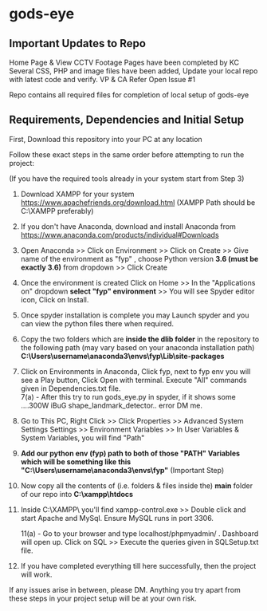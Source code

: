 # gods-eye


## Important Updates to Repo 

Home Page & View CCTV Footage Pages have been completed by KC 
Several CSS, PHP and image files have been added, Update your local repo with latest code and verify.
VP & CA Refer Open Issue #1

Repo contains all required files for completion of local setup of gods-eye

## Requirements, Dependencies and Initial Setup

First, Download this repository into your PC at any location


Follow these exact steps in the same order before attempting to run the project:

(If you have the required tools already in your system start from Step 3)

1. Download XAMPP for your system https://www.apachefriends.org/download.html    (XAMPP Path should be C:\XAMPP preferably)

2. If you don't have Anaconda, download and install Anaconda from https://www.anaconda.com/products/individual#Downloads 

3. Open Anaconda >> Click on Environment >> Click on Create >> Give name of the environment as "fyp" , choose Python version **3.6 (must be exactly 3.6)** from dropdown >> Click Create

4. Once the environment is created Click on Home >> In the "Applications on" dropdown **select "fyp" environment** >> You will see Spyder editor icon, Click on Install.

5. Once spyder installation is complete you may Launch spyder and you can view the python files there when required.

6. Copy the two folders which are **inside the dlib folder** in the repository to the following path (may vary based on your anaconda installation path)
    **C:\Users\username\anaconda3\envs\fyp\Lib\site-packages**

7. Click on Environments in Anaconda, Click fyp, next to fyp env you will see a Play button, Click Open with terminal. Execute "All" commands given in Dependencies.txt file.                  
                  7(a) - After this try to run gods_eye.py in spyder, if it shows some ....300W iBuG shape_landmark_detector.. error DM me.

8. Go to This PC, Right Click >> Click Properties >> Advanced System Settings Settings >> Environment Variables >> In User Variables & System Variables, you will find "Path"

9. **Add our python env (fyp) path to both of those "PATH" Variables which will be something like this "C:\Users\username\anaconda3\envs\fyp"** (Important Step)

10. Now copy all the contents of (i.e. folders & files inside the) **main** folder of our repo into **C:\xampp\htdocs**

11. Inside C:\XAMPP\ you'll find xampp-control.exe >> Double click and start Apache and MySql. Ensure MySQL runs in port 3306. 
      
      11(a) - Go to your browser and type localhost/phpmyadmin/ . Dashboard will open up. Click on SQL >> Execute the queries given in SQLSetup.txt file.
      
12. If you have completed everything till here successfully, then the project will work.


If any issues arise in between, please DM. Anything you try apart from these steps in your project setup will be at your own risk.

